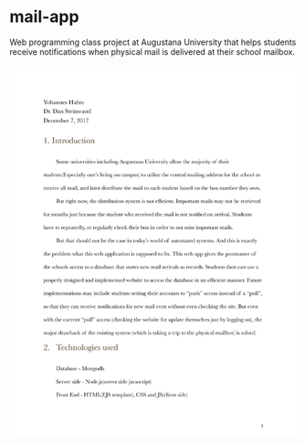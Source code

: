 # mail-app
Web programming class project at Augustana University that helps students receive notifications when physical mail is delivered at their school mailbox.

![doc 1](documentation/Mail_App_final_paper_and_documentation-1.jpg?raw=true "Title")
